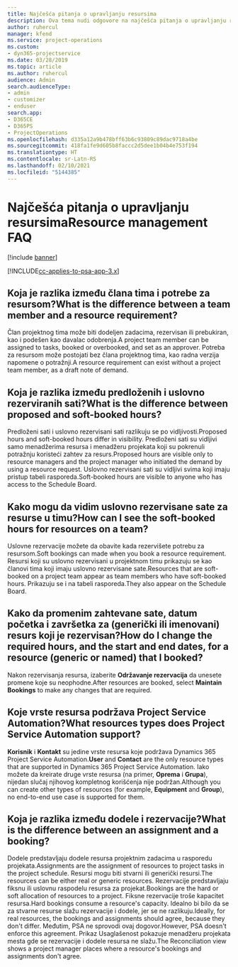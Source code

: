 ```yaml
---
title: Najčešća pitanja o upravljanju resursima
description: Ova tema nudi odgovore na najčešća pitanja o upravljanju resursima.
author: ruhercul
manager: kfend
ms.service: project-operations
ms.custom:
- dyn365-projectservice
ms.date: 03/28/2019
ms.topic: article
ms.author: ruhercul
audience: Admin
search.audienceType:
- admin
- customizer
- enduser
search.app:
- D365CE
- D365PS
- ProjectOperations
ms.openlocfilehash: d335a12a9b478bff63b6c93809c89dac9718a4be
ms.sourcegitcommit: 418fa1fe9d605b8faccc2d5dee1b04b4e753f194
ms.translationtype: HT
ms.contentlocale: sr-Latn-RS
ms.lasthandoff: 02/10/2021
ms.locfileid: "5144385"
---
```

# <a name="resource-management-faq"></a><span data-ttu-id="38b5c-103">Najčešća pitanja o upravljanju resursima</span><span class="sxs-lookup"><span data-stu-id="38b5c-103">Resource management FAQ</span></span>

[!include [banner](../includes/psa-now-project-operations.md)]

[!INCLUDE[cc-applies-to-psa-app-3.x](../includes/cc-applies-to-psa-app-3x.md)]

## <a name="what-is-the-difference-between-a-team-member-and-a-resource-requirement"></a><span data-ttu-id="38b5c-104">Koja je razlika između člana tima i potrebe za resursom?</span><span class="sxs-lookup"><span data-stu-id="38b5c-104">What is the difference between a team member and a resource requirement?</span></span>

<span data-ttu-id="38b5c-105">Član projektnog tima može biti dodeljen zadacima, rezervisan ili prebukiran, kao i podešen kao davalac odobrenja.</span><span class="sxs-lookup"><span data-stu-id="38b5c-105">A project team member can be assigned to tasks, booked or overbooked, and set as an approver.</span></span> <span data-ttu-id="38b5c-106">Potreba za resursom može postojati bez člana projektnog tima, kao radna verzija napomene o potražnji.</span><span class="sxs-lookup"><span data-stu-id="38b5c-106">A resource requirement can exist without a project team member, as a draft note of demand.</span></span> 

## <a name="what-is-the-difference-between-proposed-and-soft-booked-hours"></a><span data-ttu-id="38b5c-107">Koja je razlika između predloženih i uslovno rezerviranih sati?</span><span class="sxs-lookup"><span data-stu-id="38b5c-107">What is the difference between proposed and soft-booked hours?</span></span>

<span data-ttu-id="38b5c-108">Predloženi sati i uslovno rezervisani sati razlikuju se po vidljivosti.</span><span class="sxs-lookup"><span data-stu-id="38b5c-108">Proposed hours and soft-booked hours differ in visibility.</span></span> <span data-ttu-id="38b5c-109">Predloženi sati su vidljivi samo menadžerima resursa i menadžeru projekata koji su pokrenuli potražnju koristeći zahtev za resurs.</span><span class="sxs-lookup"><span data-stu-id="38b5c-109">Proposed hours are visible only to resource managers and the project manager who initiated the demand by using a resource request.</span></span> <span data-ttu-id="38b5c-110">Uslovno rezervisani sati su vidljivi svima koji imaju pristup tabeli rasporeda.</span><span class="sxs-lookup"><span data-stu-id="38b5c-110">Soft-booked hours are visible to anyone who has access to the Schedule Board.</span></span>

## <a name="how-can-i-see-the-soft-booked-hours-for-resources-on-a-team"></a><span data-ttu-id="38b5c-111">Kako mogu da vidim uslovno rezervisane sate za resurse u timu?</span><span class="sxs-lookup"><span data-stu-id="38b5c-111">How can I see the soft-booked hours for resources on a team?</span></span>

<span data-ttu-id="38b5c-112">Uslovne rezervacije možete da obavite kada rezervišete potrebu za resursom.</span><span class="sxs-lookup"><span data-stu-id="38b5c-112">Soft bookings can made when you book a resource requirement.</span></span> <span data-ttu-id="38b5c-113">Resursi koji su uslovno rezervisani u projektnom timu prikazuju se kao članovi tima koji imaju uslovno rezervisane sate.</span><span class="sxs-lookup"><span data-stu-id="38b5c-113">Resources that are soft-booked on a project team appear as team members who have soft-booked hours.</span></span> <span data-ttu-id="38b5c-114">Prikazuju se i na tabeli rasporeda.</span><span class="sxs-lookup"><span data-stu-id="38b5c-114">They also appear on the Schedule Board.</span></span>

## <a name="how-do-i-change-the-required-hours-and-the-start-and-end-dates-for-a-resource-generic-or-named-that-i-booked"></a><span data-ttu-id="38b5c-115">Kako da promenim zahtevane sate, datum početka i završetka za (generički ili imenovani) resurs koji je rezervisan?</span><span class="sxs-lookup"><span data-stu-id="38b5c-115">How do I change the required hours, and the start and end dates, for a resource (generic or named) that I booked?</span></span>

<span data-ttu-id="38b5c-116">Nakon rezervisanja resursa, izaberite **Održavanje rezervacija** da unesete promene koje su neophodne.</span><span class="sxs-lookup"><span data-stu-id="38b5c-116">After resources are booked, select **Maintain Bookings** to make any changes that are required.</span></span>

## <a name="what-resources-types-does-project-service-automation-support"></a><span data-ttu-id="38b5c-117">Koje vrste resursa podržava Project Service Automation?</span><span class="sxs-lookup"><span data-stu-id="38b5c-117">What resources types does Project Service Automation support?</span></span>

<span data-ttu-id="38b5c-118">**Korisnik** i **Kontakt** su jedine vrste resursa koje podržava Dynamics 365 Project Service Automation.</span><span class="sxs-lookup"><span data-stu-id="38b5c-118">**User** and **Contact** are the only resource types that are supported in Dynamics 365 Project Service Automation.</span></span> <span data-ttu-id="38b5c-119">Iako možete da kreirate druge vrste resursa (na primer, **Oprema** i **Grupa**), nijedan slučaj njihovog kompletnog korišćenja nije podržan.</span><span class="sxs-lookup"><span data-stu-id="38b5c-119">Although you can create other types of resources (for example, **Equipment** and **Group**), no end-to-end use case is supported for them.</span></span>

## <a name="what-is-the-difference-between-an-assignment-and-a-booking"></a><span data-ttu-id="38b5c-120">Koja je razlika između dodele i rezervacije?</span><span class="sxs-lookup"><span data-stu-id="38b5c-120">What is the difference between an assignment and a booking?</span></span>

<span data-ttu-id="38b5c-121">Dodele predstavljaju dodele resursa projektnim zadacima u rasporedu projekata.</span><span class="sxs-lookup"><span data-stu-id="38b5c-121">Assignments are the assignment of resources to project tasks in the project schedule.</span></span> <span data-ttu-id="38b5c-122">Resursi mogu biti stvarni ili generički resursi.</span><span class="sxs-lookup"><span data-stu-id="38b5c-122">The resources can be either real or generic resources.</span></span> <span data-ttu-id="38b5c-123">Rezervacije predstavljaju fiksnu ili uslovnu raspodelu resursa za projekat.</span><span class="sxs-lookup"><span data-stu-id="38b5c-123">Bookings are the hard or soft allocation of resources to a project.</span></span> <span data-ttu-id="38b5c-124">Fiksne rezervacije troše kapacitet resursa.</span><span class="sxs-lookup"><span data-stu-id="38b5c-124">Hard bookings consume a resource's capacity.</span></span> <span data-ttu-id="38b5c-125">Idealno bi bilo da se za stvarne resurse slažu rezervacije i dodele, jer se ne razlikuju.</span><span class="sxs-lookup"><span data-stu-id="38b5c-125">Ideally, for real resources, the bookings and assignments should agree, because they don't differ.</span></span> <span data-ttu-id="38b5c-126">Međutim, PSA ne sprovodi ovaj dogovor.</span><span class="sxs-lookup"><span data-stu-id="38b5c-126">However, PSA doesn't enforce this agreement.</span></span> <span data-ttu-id="38b5c-127">Prikaz Usaglašenost pokazuje menadžeru projekata mesta gde se rezervacije i dodele resursa ne slažu.</span><span class="sxs-lookup"><span data-stu-id="38b5c-127">The Reconciliation view shows a project manager places where a resource's bookings and assignments don't agree.</span></span>

